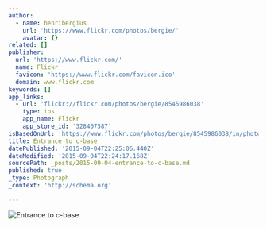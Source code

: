 ```yaml
---
author:
  - name: henribergius
    url: 'https://www.flickr.com/photos/bergie/'
    avatar: {}
related: []
publisher:
  url: 'https://www.flickr.com/'
  name: Flickr
  favicon: 'https://www.flickr.com/favicon.ico'
  domain: www.flickr.com
keywords: []
app_links:
  - url: 'flickr://flickr.com/photos/bergie/8545986038'
    type: ios
    app_name: Flickr
    app_store_id: '328407587'
isBasedOnUrl: 'https://www.flickr.com/photos/bergie/8545986038/in/photolist-ePg1NQ-ePg11Q-e2bpUS-ea4ZNn-frc61T-cbwqGu-cA42go-dwr1ym-cPC581-dNLVDK-9HQvwS-cPzus9-cPGfCo-cLDYGf-cbwqnG-cbwmS7'
title: Entrance to c-base
datePublished: '2015-09-04T22:25:06.440Z'
dateModified: '2015-09-04T22:24:17.168Z'
sourcePath: _posts/2015-09-04-entrance-to-c-base.md
published: true
_type: Photograph
_context: 'http://schema.org'

---
```

![Entrance to c-base](https://farm9.staticflickr.com/8105/8545986038_e6ee9a672c_b.jpg)